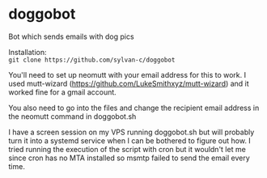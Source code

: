# doggobot
Bot which sends emails with dog pics

Installation:<br>
```git clone https://github.com/sylvan-c/doggobot```

You'll need to set up neomutt with your email address for this to work. I used mutt-wizard (https://github.com/LukeSmithxyz/mutt-wizard) and it worked fine for a gmail account. 

You also need to go into the files and change the recipient email address in the neomutt command in doggobot.sh

I have a screen session on my VPS running doggobot.sh but will probably turn it into a systemd service when I can be bothered to figure out how. I tried running the execution of the script with cron but it wouldn't let me since cron has no MTA installed so msmtp failed to send the email every time.
